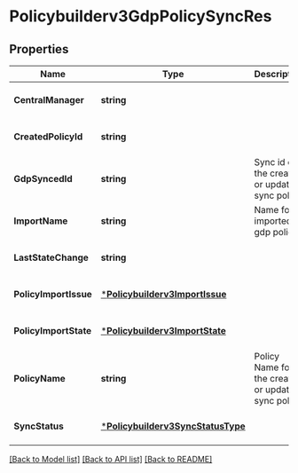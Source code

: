 # Policybuilderv3GdpPolicySyncRes

## Properties
Name | Type | Description | Notes
------------ | ------------- | ------------- | -------------
**CentralManager** | **string** |  | [optional] [default to null]
**CreatedPolicyId** | **string** |  | [optional] [default to null]
**GdpSyncedId** | **string** | Sync id of the created or updated sync policy. | [optional] [default to null]
**ImportName** | **string** | Name for imported gdp policy. | [optional] [default to null]
**LastStateChange** | **string** |  | [optional] [default to null]
**PolicyImportIssue** | [***Policybuilderv3ImportIssue**](policybuilderv3ImportIssue.md) |  | [optional] [default to null]
**PolicyImportState** | [***Policybuilderv3ImportState**](policybuilderv3ImportState.md) |  | [optional] [default to null]
**PolicyName** | **string** | Policy Name for the created or updated sync policy. | [optional] [default to null]
**SyncStatus** | [***Policybuilderv3SyncStatusType**](policybuilderv3SyncStatusType.md) |  | [optional] [default to null]

[[Back to Model list]](../README.md#documentation-for-models) [[Back to API list]](../README.md#documentation-for-api-endpoints) [[Back to README]](../README.md)


